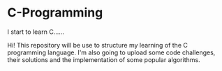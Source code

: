 # C-Programming
I start to learn C......



Hi! This repository will be use to structure my learning of the C programming language.
I'm also going to upload some code challenges, their solutions and the implementation of some popular algorithms.
